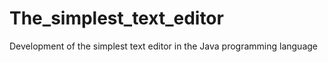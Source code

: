 # The_simplest_text_editor
Development of the simplest text editor in the Java programming language
